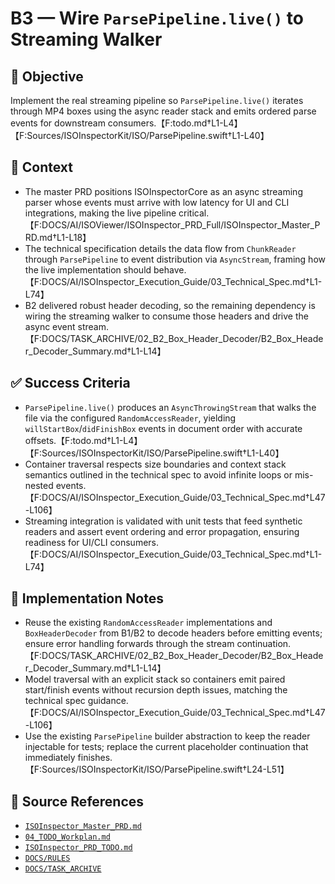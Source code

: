 # B3 — Wire `ParsePipeline.live()` to Streaming Walker

## 🎯 Objective

Implement the real streaming pipeline so `ParsePipeline.live()` iterates through MP4 boxes using the async reader stack and emits ordered parse events for downstream consumers.【F:todo.md†L1-L4】【F:Sources/ISOInspectorKit/ISO/ParsePipeline.swift†L1-L40】

## 🧩 Context

- The master PRD positions ISOInspectorCore as an async streaming parser whose events must arrive with low latency for UI and CLI integrations, making the live pipeline critical.【F:DOCS/AI/ISOViewer/ISOInspector_PRD_Full/ISOInspector_Master_PRD.md†L1-L18】
- The technical specification details the data flow from `ChunkReader` through `ParsePipeline` to event distribution via `AsyncStream`, framing how the live implementation should behave.【F:DOCS/AI/ISOInspector_Execution_Guide/03_Technical_Spec.md†L1-L74】
- B2 delivered robust header decoding, so the remaining dependency is wiring the streaming walker to consume those headers and drive the async event stream.【F:DOCS/TASK_ARCHIVE/02_B2_Box_Header_Decoder/B2_Box_Header_Decoder_Summary.md†L1-L14】

## ✅ Success Criteria

- `ParsePipeline.live()` produces an `AsyncThrowingStream` that walks the file via the configured `RandomAccessReader`, yielding `willStartBox`/`didFinishBox` events in document order with accurate offsets.【F:todo.md†L1-L4】【F:Sources/ISOInspectorKit/ISO/ParsePipeline.swift†L1-L40】
- Container traversal respects size boundaries and context stack semantics outlined in the technical spec to avoid infinite loops or mis-nested events.【F:DOCS/AI/ISOInspector_Execution_Guide/03_Technical_Spec.md†L47-L106】
- Streaming integration is validated with unit tests that feed synthetic readers and assert event ordering and error propagation, ensuring readiness for UI/CLI consumers.【F:DOCS/AI/ISOInspector_Execution_Guide/03_Technical_Spec.md†L1-L74】

## 🔧 Implementation Notes

- Reuse the existing `RandomAccessReader` implementations and `BoxHeaderDecoder` from B1/B2 to decode headers before emitting events; ensure error handling forwards through the stream continuation.【F:DOCS/TASK_ARCHIVE/02_B2_Box_Header_Decoder/B2_Box_Header_Decoder_Summary.md†L1-L14】
- Model traversal with an explicit stack so containers emit paired start/finish events without recursion depth issues, matching the technical spec guidance.【F:DOCS/AI/ISOInspector_Execution_Guide/03_Technical_Spec.md†L47-L106】
- Use the existing `ParsePipeline` builder abstraction to keep the reader injectable for tests; replace the current placeholder continuation that immediately finishes.【F:Sources/ISOInspectorKit/ISO/ParsePipeline.swift†L24-L51】

## 🧠 Source References

- [`ISOInspector_Master_PRD.md`](../AI/ISOViewer/ISOInspector_PRD_Full/ISOInspector_Master_PRD.md)
- [`04_TODO_Workplan.md`](../AI/ISOInspector_Execution_Guide/04_TODO_Workplan.md)
- [`ISOInspector_PRD_TODO.md`](../AI/ISOViewer/ISOInspector_PRD_TODO.md)
- [`DOCS/RULES`](../RULES)
- [`DOCS/TASK_ARCHIVE`](../TASK_ARCHIVE)

